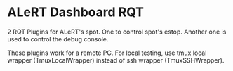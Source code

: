 # ALeRT Dashboard RQT

2 RQT Plugins for ALeRT's spot.
One to control spot's estop.
Another one is used to control the debug console.

These plugins work for a remote PC.
For local testing, use tmux local wrapper (TmuxLocalWrapper) instead of ssh wrapper (TmuxSSHWrapper).